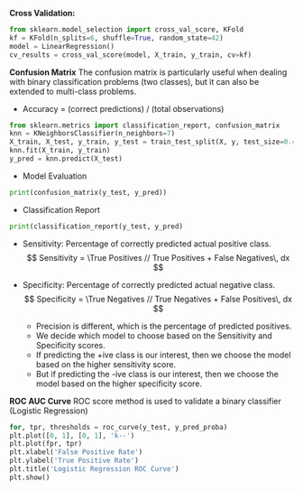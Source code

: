 **Cross Validation:**
```python
from sklearn.model_selection import cross_val_score, KFold
kf = KFold(n_splits=6, shuffle=True, random_state=42)
model = LinearRegression()
cv_results = cross_val_score(model, X_train, y_train, cv=kf)
```

**Confusion Matrix**
The confusion matrix is particularly useful when dealing with binary classification problems (two classes), but it can also be extended to multi-class problems.
- Accuracy = (correct predictions) / (total observations)

```python
from sklearn.metrics import classification_report, confusion_matrix
knn = KNeighborsClassifier(n_neighbors=7)
X_train, X_test, y_train, y_test = train_test_split(X, y, test_size=0.4, random_state=42)
knn.fit(X_train, y_train)
y_pred = knn.predict(X_test)
```

- Model Evaluation

```python
print(confusion_matrix(y_test, y_pred))

```

- Classification Report

```python  
print(classification_report(y_test, y_pred)

```

- Sensitivity: Percentage of correctly predicted actual positive class.
  $$ Sensitivity = \True Positives // True Positives + False Negatives\, dx $$

- Specificity: Percentage of correctly predicted actual negative class.
  $$ Specificity = \True Negatives // True Negatives + False Positives\, dx $$

    - Precision is different, which is the percentage of predicted positives.
    - We decide which model to choose based on the Sensitivity and Specificity scores.
    - If predicting the +ive class is our interest, then we choose the model based on the higher sensitivity score.
    - But if predicting the -ive class is our interest, then we choose the model based on the higher specificity score.

**ROC AUC Curve**
ROC score method is used to validate a binary classifier (Logistic Regression)

```python
for, tpr, thresholds = roc_curve(y_test, y_pred_proba)
plt.plot([0, 1], [0, 1], 'k--')
plt.plot(fpr, tpr)
plt.xlabel('False Positive Rate')
plt.ylabel('True Positive Rate')
plt.title('Logistic Regression ROC Curve')
plt.show()
```
